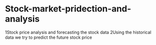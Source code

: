 # Stock-market-pridection-and-analysis
1Stock price analysis and forecasting the stock data
2Using the historical data we  try to predict the future stock price
